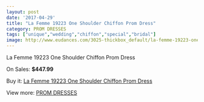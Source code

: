 ```yaml
---
layout: post
date: '2017-04-29'
title: "La Femme 19223 One Shoulder Chiffon Prom Dress"
category: PROM DRESSES
tags: ["unique","wedding","chiffon","special","bridal"]
image: http://www.eudances.com/3025-thickbox_default/la-femme-19223-one-shoulder-chiffon-prom-dress.jpg
---
```

La Femme 19223 One Shoulder Chiffon Prom Dress

On Sales: **$447.99**
<a href="https://www.eudances.com/en/prom-dresses/1047-la-femme-19223-one-shoulder-chiffon-prom-dress.html"><amp-img layout="responsive" width="600" height="600" src="//www.eudances.com/3025-thickbox_default/la-femme-19223-one-shoulder-chiffon-prom-dress.jpg" alt="La Femme 19223 One Shoulder Chiffon Prom Dress 0" /></a>
<a href="https://www.eudances.com/en/prom-dresses/1047-la-femme-19223-one-shoulder-chiffon-prom-dress.html"><amp-img layout="responsive" width="600" height="600" src="//www.eudances.com/3026-thickbox_default/la-femme-19223-one-shoulder-chiffon-prom-dress.jpg" alt="La Femme 19223 One Shoulder Chiffon Prom Dress 1" /></a>

Buy it: [La Femme 19223 One Shoulder Chiffon Prom Dress](https://www.eudances.com/en/prom-dresses/1047-la-femme-19223-one-shoulder-chiffon-prom-dress.html "La Femme 19223 One Shoulder Chiffon Prom Dress")

View more: [PROM DRESSES](https://www.eudances.com/en/13-prom-dresses "PROM DRESSES")